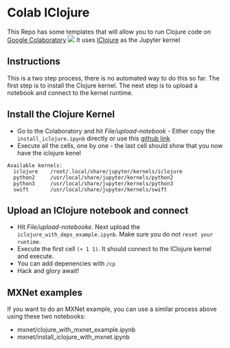 # Colab IClojure

This Repo has some templates that will allow you to run Clojure code on [Google Colaboratory](https://colab.research.google.com/notebooks/welcome.ipynb)
![](https://c1.staticflickr.com/8/7858/46881073892_8f6fa874c7_b.jpg)
It uses [IClojure](https://github.com/HCADatalab/IClojure) as the Jupyter kernel

## Instructions

This is a two step process, there is no automated way to do this so far. The first step is to install the Clojure kernel. The next step is to upload a notebook and connect to the kernel runtime.

## Install the Clojure Kernel

- Go to the Colaboratory and hit *File/upload-notebook*  - Either copy the `install_iclojure.ipynb` directly or use this [github link](https://github.com/gigasquid/colab-iclojure/blob/master/install_iclojure.ipynb)
- Execute all the cells, one by one - the last cell should show that you now have the iclojure kenel

```
Available kernels:
  iclojure    /root/.local/share/jupyter/kernels/iclojure
  python2     /usr/local/share/jupyter/kernels/python2
  python3     /usr/local/share/jupyter/kernels/python3
  swift       /usr/local/share/jupyter/kernels/swift
```

## Upload an IClojure notebook and connect

- Hit *File/upload-notebooke*. Next upload the `iclojure_with_deps_example.ipynb`. Make sure you do not `reset your runtime`.
- Execute the first cell `(+ 1 1)`. It should connect to the IClojure kernel and execute.
- You can add depenencies with `/cp`
- Hack and glory await!

## MXNet examples
If you want to do an MXNet example, you can use a similar process above using these two notebooks:
* mxnet/clojure_with_mxnet_example.ipynb
* mxnet/install_iclojure_with_mxnet.ipynb
